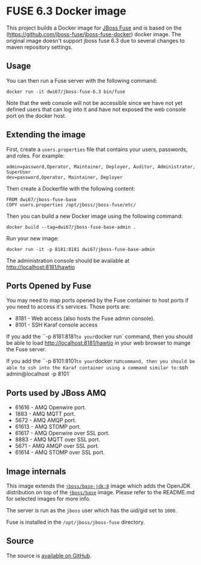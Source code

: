 # FUSE 6.3 Docker image

This project builds a Docker image for [JBoss Fuse](http://www.jboss.org/products/fuse/overview/) and is based on
the (https://github.com/jboss-fuse/jboss-fuse-docker) docker image. The original image doesn't support jboss fuse 6.3
due to several changes to maven repository settings.

## Usage

You can then run a Fuse server with the following command:

    docker run -it dwi67/jboss-fuse-6.3 bin/fuse

Note that the web console will not be accessible since we have not yet defined users that can log into it
and have not exposed the web console port on the docker host.

## Extending the image

First, create a `users.properties` file that contains your users, passwords, and roles.  For example:

    admin=password,Operator, Maintainer, Deployer, Auditor, Administrator, SuperUser
    dev=password,Operator, Maintainer, Deployer


Then create a Dockerfile with the following content:

    FROM dwi67/jboss-fuse-base
    COPY users.properties /opt/jboss/jboss-fuse/etc/
    

Then you can build a new Docker image using the following command:

    docker build --tag=dwi67/jboss-fuse-base-admin .

Run your new image:

    docker run -it -p 8181:8181 dwi67/jboss-fuse-base-admin

The administration console should be available at [http://localhost:8181/hawtio](http://localhost:8181/hawtio)

## Ports Opened by Fuse

You may need to map ports opened by the Fuse container to host ports if you need to access it's services.
Those ports are:

* 8181 - Web access (also hosts the Fuse admin console).
* 8101 - SSH Karaf console access

If you add the ``-p 8181:8181` to your `docker run` command, then you should be able to load [http://localhost:8181/hawtio](http://localhost:8181/hawtio) in your web browser to mange the Fuse server.

If you add the ``-p 8101:8101` to your `docker run` command, then you should be able to ssh into the Karaf container using a command similar to: `ssh admin@localhost -p 8101`

## Ports used by JBoss AMQ

* 61616 - AMQ Openwire port.
* 1883  - AMQ MQTT port.
* 5672  - AMQ AMQP port.
* 61613 - AMQ STOMP port.
* 61617 - AMQ Openwire over SSL port.
* 8883  - AMQ MQTT over SSL port.
* 5671  - AMQ AMQP over SSL port.
* 61614 - AMQ STOMP over SSL port.

## Image internals

This image extends the [`jboss/base-jdk:8`](https://github.com/JBoss-Dockerfiles/base-jdk/tree/jdk8) image which adds the OpenJDK distribution on top of the [`jboss/base`](https://github.com/JBoss-Dockerfiles/base) image. Please refer to the README.md for selected images for more info.

The server is run as the `jboss` user which has the uid/gid set to `1000`.

Fuse is installed in the `/opt/jboss/jboss-fuse` directory.

## Source

The source is [available on GitHub](https://github.com/dwi67/docker-jboss-fuse-6.3).